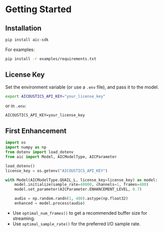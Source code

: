 # Getting Started

## Installation

```bash
pip install aic-sdk
```

For examples:
```bash
pip install -r examples/requirements.txt
```

## License Key

Set the environment variable (or use a `.env` file), and pass it to the model.

```bash
export AICOUSTICS_API_KEY="your_license_key"
```

or in `.env`:
```
AICOUSTICS_API_KEY=your_license_key
```

## First Enhancement

```python
import os
import numpy as np
from dotenv import load_dotenv
from aic import Model, AICModelType, AICParameter

load_dotenv()
license_key = os.getenv("AICOUSTICS_API_KEY")

with Model(AICModelType.QUAIL_L, license_key=license_key) as model:
    model.initialize(sample_rate=48000, channels=1, frames=480)
    model.set_parameter(AICParameter.ENHANCEMENT_LEVEL, 0.7)

    audio = np.random.randn(1, 480).astype(np.float32)
    enhanced = model.process(audio)
```

- Use `optimal_num_frames()` to get a recommended buffer size for streaming.
- Use `optimal_sample_rate()` for the preferred I/O sample rate.
